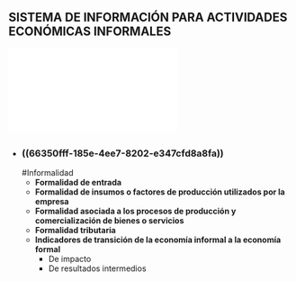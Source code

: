 ## SISTEMA DE INFORMACIÓN PARA ACTIVIDADES ECONÓMICAS INFORMALES
![Plan_general_SIECI.pdf](../assets/Plan_general_SIECI_1714753301450_0.pdf)
- ### ((66350fff-185e-4ee7-8202-e347cfd8a8fa))
  #Informalidad
	- **Formalidad de entrada**
	- **Formalidad de insumos o factores de producción utilizados por la empresa**
	- **Formalidad asociada a los procesos de producción y comercialización de bienes o servicios**
	- **Formalidad tributaria**
	- **Indicadores de transición de la economía informal a la economía formal**
		- De impacto
		- De resultados intermedios